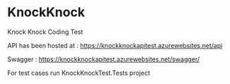 # KnockKnock
Knock Knock Coding Test

API has been hosted at : https://knockknockapitest.azurewebsites.net/api

Swagger : https://knockknockapitest.azurewebsites.net/swagger/

For test cases run KnockKnockTest.Tests project
